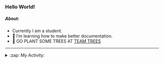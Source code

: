 ### Hello World!

##### About:
- Currently I am a student.
- 🌱 I’m learning how to make better documentation.
- 🌱 GO PLANT SOME TREES AT [TEAM TREES](https://teamtrees.org/)

---
<details>
  <summary>:zap: My Activity:</summary>
  
<!--START_SECTION:waka-->
![Code Time](http://img.shields.io/badge/Code%20Time-1%2C155%20hrs%208%20mins-blue)

**I'm a Night 🦉** 

```text
🌞 Morning                1746 commits        ██░░░░░░░░░░░░░░░░░░░░░░░   09.86 % 
🌆 Daytime                6083 commits        █████████░░░░░░░░░░░░░░░░   34.37 % 
🌃 Evening                5033 commits        ███████░░░░░░░░░░░░░░░░░░   28.44 % 
🌙 Night                  4837 commits        ███████░░░░░░░░░░░░░░░░░░   27.33 % 
```
📅 **I'm Most Productive on Wednesday** 

```text
Monday                   2555 commits        ████░░░░░░░░░░░░░░░░░░░░░   14.44 % 
Tuesday                  2397 commits        ███░░░░░░░░░░░░░░░░░░░░░░   13.54 % 
Wednesday                4115 commits        ██████░░░░░░░░░░░░░░░░░░░   23.25 % 
Thursday                 2248 commits        ███░░░░░░░░░░░░░░░░░░░░░░   12.70 % 
Friday                   1782 commits        ███░░░░░░░░░░░░░░░░░░░░░░   10.07 % 
Saturday                 1567 commits        ██░░░░░░░░░░░░░░░░░░░░░░░   08.85 % 
Sunday                   3035 commits        ████░░░░░░░░░░░░░░░░░░░░░   17.15 % 
```


📊 **This Week I Spent My Time On** 

```text
🔥 Editors: 
VS Code                  2 hrs 23 mins       █████████████████████████   100.00 % 

🐱‍💻 Projects: 
praise                   1 hr 35 mins        █████████████████░░░░░░░░   66.88 % 
CSF31                    47 mins             ████████░░░░░░░░░░░░░░░░░   33.12 % 
```


 Last Updated on 06/08/2023 14:09:23 UTC
<!--END_SECTION:waka-->
</details>
